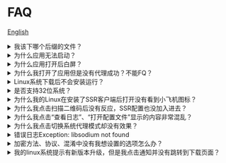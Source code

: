 # FAQ

[English](./FAQ.md)

<details>
  <summary>我该下哪个后缀的文件？</summary>
  [请参考](../README-CN.md#下载)
</details>

<details>
  <summary>为什么应用无法启动？</summary>
  <p>请先检查任务栏是否有小飞机图标！其次这种问题常见于Linux系统，建议下载系统对应的安装包使用。如果你出现了该问题，请发issue并说明清楚你的环境并附上日志。</p>
</details>

<details>
  <summary>为什么应用打开后白屏？</summary>
  <p>请先下载安装最新版，已经很少遇到这类问题了，如果有，请描述清楚你的环境，并附上日志 。</p>
</details>

<details>
  <summary>为什么我打开了应用但是没有代理成功？不能FQ？</summary>
  <p>首先，确定服务器配置中有可用的服务器并选中了其中的一项。其次，确认“启用系统代理”菜单已选中。再次，尝试勾选“系统代理设置”-“全局设置”，然后查看浏览器是否已被代理。最后，点击“帮助”-“查看日志”查看<code>ssr-libev</code>是否正常运行，日志中有没有报错，如有报错请先排错（比如端口占用）。</p>
  <p>不是说浏览器打不开google就表示代理不成功！你的浏览器可能用了其它代理模式，所以请将浏览器的代理模式设为"使用系统代理"后再试。如何判断代理到底有没有成功？首先勾选上应用的http代理，然后点击任务栏菜单的<code>复制http代理设置</code>，然后在终端（Windows请使用Git base一类的支持Linux命令操作的终端）粘贴，粘贴后使用<code>curl https://google.com</code>命令查看运行结果，如果成功返回内容则表示代理成功，否则视为失败。</p>
</details>

<details>
  <summary>Linux系统下载后不会安装运行？</summary>
  <p>请先学习Linux系统的基础知识，我们这里不教。</p>
</details>

<details>
  <summary>是否支持32位系统？</summary>
  <p>支持的，但只是windows支持，其它系统不支持32位。</p>
</details>

<details>
  <summary>为什么我的Linux在安装了SSR客户端后打开没有看到小飞机图标？</summary>
  <p>尝试安装<code>libappindicator1</code>应用程序指示器。如果不行，请使用快捷键切换主界面和操作菜单，[详情请看](../README-CN.md#快捷键)</p>
</details>

<details>
  <summary>为什么我点击扫描二维码后没有反应，SSR配置也没加入进去？</summary>
  <p>请确保整个屏幕中有且仅有一个正确可识别的SS(R)二维码。也有可能是ss url schema规则更新，如果是这种情况请发issue。</p>
</details>

<details>
  <summary>为什么我点击“查看日志”、“打开配置文件”显示的内容非常混乱？</summary>
  <p>这2个操作会直接使用系统默认的应用分别打开<code>.log</code>和<code>.json</code>文件，所以这种情况应该是对应扩展名的系统默认应用对该文件显示有问题，请尝试直接修改这2种后缀名对应的默认程序。</p>
</details>

<details>
  <summary>为什么我点击切换系统代理模式却没有效果？</summary>
  [见已知bug](../README-CN.md#已知Bug)
</details>

<details>	
  <summary>错误日志Exception: libsodium not found</summary>	
  <p>该错误是因为当前系统缺少libsodium库导致，Mac下使用<code>brew install libsodium</code>安装，Ubuntu可参考<a href="https://gist.github.com/jonathanpmartins/2510f38abee1e65c6d92">https://gist.github.com/jonathanpmartins/2510f38abee1e65c6d92</a>安装，Windows前往<a href="https://download.libsodium.org/libsodium/releases/">https://download.libsodium.org/libsodium/releases/</a>下载<code>libsodium-{version}-msvc.zip</code>文件并解压，复制解压目录中的<code>libsodium.dll</code>至<code>C:\windows\system32</code>目录（注意dll文件是64的还是32的）,其它系统请自行搜索。</p>	
</details>

<details>
  <summary>加密方法、协议、混淆中没有我想设置的选项怎么办？</summary>
  <p>请右击任务栏图标-配置-选项设置...，然后切换到SSR设置选项卡中自行添加，前提是当前使用的ssr要支持这些新增选项。</p>
</details>

<details>
  <summary>我的linux系统提示有新版本升级，但是我点击通知并没有跳转到下载页面？</summary>
  <p>1，建议使用AppImage包。 2，参考<a href="https://github.com/electron/electron/issues/9919">https://github.com/electron/electron/issues/9919</a>&nbsp;以及&nbsp;<a href="https://github.com/electron/electron/issues/8474">https://github.com/electron/electron/issues/8474</a></p>
</details>
